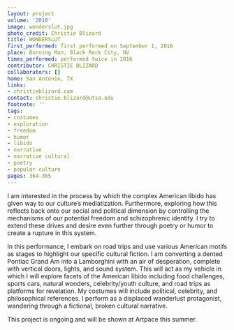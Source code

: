 ```yaml
---
layout: project
volume: '2016'
image: wonderslut.jpg
photo_credit: Christie Blizard
title: WONDERSLUT
first_performed: first performed on September 1, 2016
place: Burning Man, Black Rock City, NV
times_performed: performed twice in 2016
contributor: CHRISTIE BLIZARD
collaborators: []
home: San Antonio, TX
links:
- christieblizard.com
contact: christie.blizard@utsa.edu
footnote: ''
tags:
- costumes
- exploration
- freedom
- humor
- libido
- narrative
- narrative cultural
- poetry
- popular culture
pages: 364-365
---
```


I am interested in the process by which the complex American libido has given way to our culture’s mediatization. Furthermore, exploring how this reflects back onto our social and political dimension by controlling the mechanisms of our potential freedom and schizophrenic identity. I try to extend these drives and desire even further through poetry or humor to create a rupture in this system.

In this performance, I embark on road trips and use various American motifs as stages to highlight our specific cultural fiction. I am converting a dented Pontiac Grand Am into a Lamborghini with an air of desperation, complete with vertical doors, lights, and sound system. This will act as my vehicle in which I will explore facets of the American libido including food challenges, sports cars, natural wonders, celebrity/youth culture, and road trips as platforms for revelation. My costumes will include political, celebrity, and philosophical references. I perform as a displaced wanderlust protagonist, wandering through a fictional, broken cultural narrative.

This project is ongoing and will be shown at Artpace this summer.
